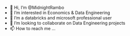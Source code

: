 - 👋 Hi, I’m @MidnightRambo
- 👀 I’m interested in Economics & Data Engineering
- 🌱 I’m a databricks and microsoft professional user
- 💞️ I’m looking to collaborate on Data Engineering projects 
- 📫 How to reach me ...

<!---
MidnightRambo/MidnightRambo is a ✨ special ✨ repository because its `README.md` (this file) appears on your GitHub profile.
You can click the Preview link to take a look at your changes.
--->
